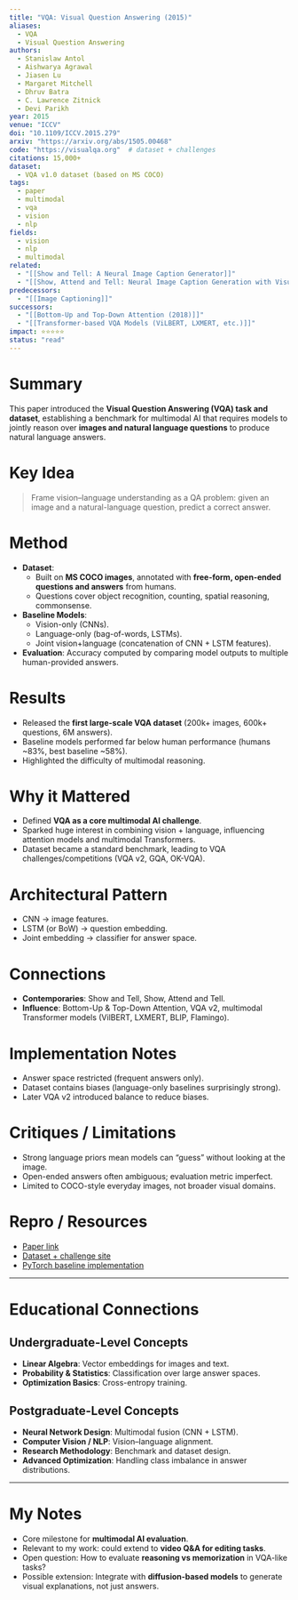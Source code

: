 ```yaml
---
title: "VQA: Visual Question Answering (2015)"
aliases: 
  - VQA
  - Visual Question Answering
authors:
  - Stanislaw Antol
  - Aishwarya Agrawal
  - Jiasen Lu
  - Margaret Mitchell
  - Dhruv Batra
  - C. Lawrence Zitnick
  - Devi Parikh
year: 2015
venue: "ICCV"
doi: "10.1109/ICCV.2015.279"
arxiv: "https://arxiv.org/abs/1505.00468"
code: "https://visualqa.org"  # dataset + challenges
citations: 15,000+
dataset:
  - VQA v1.0 dataset (based on MS COCO)
tags:
  - paper
  - multimodal
  - vqa
  - vision
  - nlp
fields:
  - vision
  - nlp
  - multimodal
related:
  - "[[Show and Tell: A Neural Image Caption Generator]]"
  - "[[Show, Attend and Tell: Neural Image Caption Generation with Visual Attention]]"
predecessors:
  - "[[Image Captioning]]"
successors:
  - "[[Bottom-Up and Top-Down Attention (2018)]]"
  - "[[Transformer-based VQA Models (ViLBERT, LXMERT, etc.)]]"
impact: ⭐⭐⭐⭐⭐
status: "read"
---
```


# Summary
This paper introduced the **Visual Question Answering (VQA) task and dataset**, establishing a benchmark for multimodal AI that requires models to jointly reason over **images and natural language questions** to produce natural language answers.

# Key Idea
> Frame vision–language understanding as a QA problem: given an image and a natural-language question, predict a correct answer.

# Method
- **Dataset**:  
  - Built on **MS COCO images**, annotated with **free-form, open-ended questions and answers** from humans.  
  - Questions cover object recognition, counting, spatial reasoning, commonsense.  
- **Baseline Models**:  
  - Vision-only (CNNs).  
  - Language-only (bag-of-words, LSTMs).  
  - Joint vision+language (concatenation of CNN + LSTM features).  
- **Evaluation**: Accuracy computed by comparing model outputs to multiple human-provided answers.  

# Results
- Released the **first large-scale VQA dataset** (200k+ images, 600k+ questions, 6M answers).  
- Baseline models performed far below human performance (humans ~83%, best baseline ~58%).  
- Highlighted the difficulty of multimodal reasoning.  

# Why it Mattered
- Defined **VQA as a core multimodal AI challenge**.  
- Sparked huge interest in combining vision + language, influencing attention models and multimodal Transformers.  
- Dataset became a standard benchmark, leading to VQA challenges/competitions (VQA v2, GQA, OK-VQA).  

# Architectural Pattern
- CNN → image features.  
- LSTM (or BoW) → question embedding.  
- Joint embedding → classifier for answer space.  

# Connections
- **Contemporaries**: Show and Tell, Show, Attend and Tell.  
- **Influence**: Bottom-Up & Top-Down Attention, VQA v2, multimodal Transformer models (VilBERT, LXMERT, BLIP, Flamingo).  

# Implementation Notes
- Answer space restricted (frequent answers only).  
- Dataset contains biases (language-only baselines surprisingly strong).  
- Later VQA v2 introduced balance to reduce biases.  

# Critiques / Limitations
- Strong language priors mean models can “guess” without looking at the image.  
- Open-ended answers often ambiguous; evaluation metric imperfect.  
- Limited to COCO-style everyday images, not broader visual domains.  

# Repro / Resources
- [Paper link](https://arxiv.org/abs/1505.00468)  
- [Dataset + challenge site](https://visualqa.org)  
- [PyTorch baseline implementation](https://github.com/Cadene/vqa.pytorch)  

---

# Educational Connections

## Undergraduate-Level Concepts
- **Linear Algebra**: Vector embeddings for images and text.  
- **Probability & Statistics**: Classification over large answer spaces.  
- **Optimization Basics**: Cross-entropy training.  

## Postgraduate-Level Concepts
- **Neural Network Design**: Multimodal fusion (CNN + LSTM).  
- **Computer Vision / NLP**: Vision–language alignment.  
- **Research Methodology**: Benchmark and dataset design.  
- **Advanced Optimization**: Handling class imbalance in answer distributions.  

---

# My Notes
- Core milestone for **multimodal AI evaluation**.  
- Relevant to my work: could extend to **video Q&A for editing tasks**.  
- Open question: How to evaluate **reasoning vs memorization** in VQA-like tasks?  
- Possible extension: Integrate with **diffusion-based models** to generate visual explanations, not just answers.  
